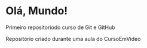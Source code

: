 # Olá, Mundo!
 Primeiro repositoriodo curso de Git e GitHub

 Repositório criado durante uma aula do CursoEmVideo

